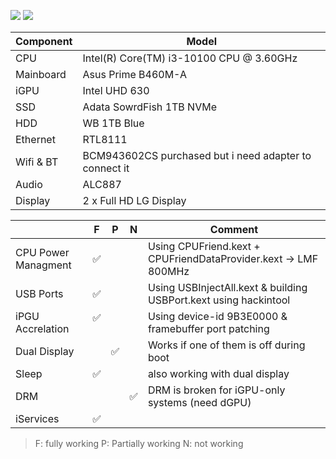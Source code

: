![](https://badgen.net/badge/OpenCore/0.7.9/green) ![](https://badgen.net/badge/macOS/12.3/orange)

|Component | Model |
| -------- | ----- |
| CPU | Intel(R) Core(TM) i3-10100 CPU @ 3.60GHz |
| Mainboard | Asus Prime B460M-A |
| iGPU | Intel UHD 630 |
| SSD | Adata SowrdFish 1TB NVMe |
| HDD | WB 1TB Blue |
| Ethernet | RTL8111 |
| Wifi & BT | BCM943602CS purchased but i need adapter to connect it |
| Audio | ALC887 |
| Display | 2 x Full HD LG Display |


|   | F | P | N | Comment |
| - | ----- | --------- | ----------- | ------- |
| CPU Power Managment | ✅ | | | Using CPUFriend.kext + CPUFriendDataProvider.kext -> LMF 800MHz |
| USB Ports | ✅ | | | Using USBInjectAll.kext & building USBPort.kext using hackintool |
| iPGU Accrelation | <div align=”center”>✅</p> | | | Using device-id 9B3E0000 & framebuffer port patching |
| Dual Display | | ✅ | | Works if one of them is off during boot |
| Sleep | ✅ | | | also working with dual display |
| DRM | | | ✅ | DRM is broken for iGPU-only systems (need dGPU) |
| iServices | ✅ | | | |
> F: fully working  P: Partially working N: not working
